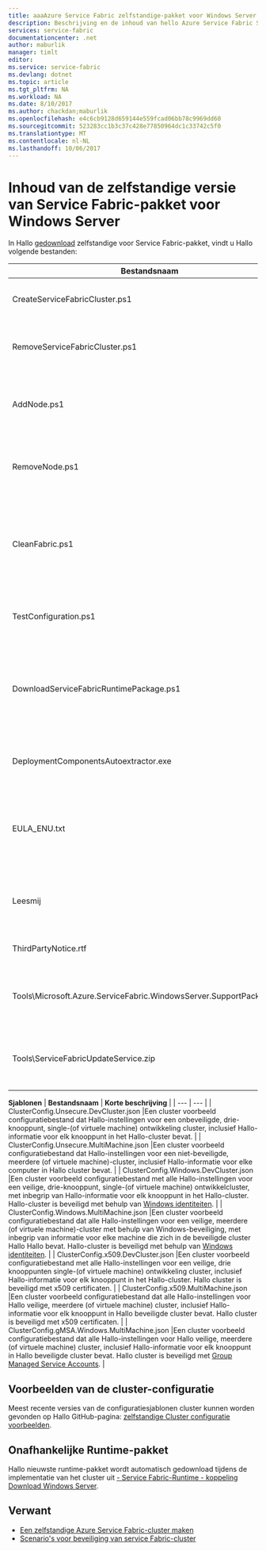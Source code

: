 ```yaml
---
title: aaaAzure Service Fabric zelfstandige-pakket voor Windows Server | Microsoft Docs
description: Beschrijving en de inhoud van hello Azure Service Fabric Standalone-pakket voor Windows Server.
services: service-fabric
documentationcenter: .net
author: maburlik
manager: timlt
editor: 
ms.service: service-fabric
ms.devlang: dotnet
ms.topic: article
ms.tgt_pltfrm: NA
ms.workload: NA
ms.date: 8/10/2017
ms.author: chackdan;maburlik
ms.openlocfilehash: e4c6cb9128d659144e559fcad06bb78c9969dd60
ms.sourcegitcommit: 523283cc1b3c37c428e77850964dc1c33742c5f0
ms.translationtype: MT
ms.contentlocale: nl-NL
ms.lasthandoff: 10/06/2017
---
```

# <a name="contents-of-service-fabric-standalone-package-for-windows-server"></a>Inhoud van de zelfstandige versie van Service Fabric-pakket voor Windows Server
In Hallo [gedownload](http://go.microsoft.com/fwlink/?LinkId=730690) zelfstandige voor Service Fabric-pakket, vindt u Hallo volgende bestanden:

| **Bestandsnaam** | **Korte beschrijving** |
| --- | --- |
| CreateServiceFabricCluster.ps1 |Een PowerShell-script waarmee het Hallo-cluster met Hallo-instellingen in ClusterConfig.json. |
| RemoveServiceFabricCluster.ps1 |Een PowerShell-script dat wordt verwijderd van een cluster met Hallo-instellingen in ClusterConfig.json. |
| AddNode.ps1 |Een PowerShell-script voor het toevoegen van een knooppunt tooan bestaande cluster op de huidige computer Hallo geïmplementeerd. |
| RemoveNode.ps1 |Een PowerShell-script voor het verwijderen van een knooppunt van een bestaand cluster met de huidige machine Hallo geïmplementeerd. |
| CleanFabric.ps1 |Een PowerShell-script voor het reinigen van een zelfstandige installatie van Service Fabric Hallo huidige machine uit. Vorige MSI-installaties moeten worden verwijderd met behulp van hun eigen uninstallers gekoppeld. |
| TestConfiguration.ps1 |Een PowerShell-script voor het analyseren van Hallo infrastructuur zoals opgegeven in Hallo Cluster.json. |
| DownloadServiceFabricRuntimePackage.ps1 |Een PowerShell-script gebruikt voor het downloaden van het meest recente runtime-pakket Hallo buiten band zijn, voor scenario's waarin Hallo implementeren machine niet toohello verbonden internet. |
| DeploymentComponentsAutoextractor.exe |Zelfuitpakkende archief met van onderdelen voor implementatie gebruikt door Hallo zelfstandige pakket scripts. |
| EULA_ENU.txt |Hallo-licentievoorwaarden voor Hallo gebruik van Microsoft Azure Service Fabric zelfstandig pakket met Windows Server. U kunt [download een exemplaar van Hallo overeenkomst](http://go.microsoft.com/fwlink/?LinkID=733084) nu. |
| Leesmij |Een koppeling toohello releaseopmerkingen en eenvoudige installatie-instructies. Dit is een subset van Hallo-instructies in dit document. |
| ThirdPartyNotice.rtf |De aankondiging van de software van derden die in het Hallo-pakket. |
| Tools\Microsoft.Azure.ServiceFabric.WindowsServer.SupportPackage.zip |StandaloneLogCollector.exe die wordt uitgevoerd op aanvraag toocollect en uploaden trace logboeken tooMicrosoft voor ondersteuning doel. |
| Tools\ServiceFabricUpdateService.zip |Een hulpprogramma gebruikt tooenable automatisch code-upgrade voor clusters waarvoor geen toegang tot internet. Meer informatie vindt u [hier](service-fabric-cluster-upgrade-windows-server.md)|

**Sjablonen** 
| **Bestandsnaam** | **Korte beschrijving** |
| --- | --- |
| ClusterConfig.Unsecure.DevCluster.json |Een cluster voorbeeld configuratiebestand dat Hallo-instellingen voor een onbeveiligde, drie-knooppunt, single-(of virtuele machine) ontwikkeling cluster, inclusief Hallo-informatie voor elk knooppunt in het Hallo-cluster bevat. |
| ClusterConfig.Unsecure.MultiMachine.json |Een cluster voorbeeld configuratiebestand dat Hallo-instellingen voor een niet-beveiligde, meerdere (of virtuele machine)-cluster, inclusief Hallo-informatie voor elke computer in Hallo cluster bevat. |
| ClusterConfig.Windows.DevCluster.json |Een cluster voorbeeld configuratiebestand met alle Hallo-instellingen voor een veilige, drie-knooppunt, single-(of virtuele machine) ontwikkelcluster, met inbegrip van Hallo-informatie voor elk knooppunt in het Hallo-cluster. Hallo-cluster is beveiligd met behulp van [Windows identiteiten](https://msdn.microsoft.com/library/ff649396.aspx). |
| ClusterConfig.Windows.MultiMachine.json |Een cluster voorbeeld configuratiebestand dat alle Hallo-instellingen voor een veilige, meerdere (of virtuele machine)-cluster met behulp van Windows-beveiliging, met inbegrip van informatie voor elke machine die zich in de beveiligde cluster Hallo Hallo bevat. Hallo-cluster is beveiligd met behulp van [Windows identiteiten](https://msdn.microsoft.com/library/ff649396.aspx). |
| ClusterConfig.x509.DevCluster.json |Een cluster voorbeeld configuratiebestand met alle Hallo-instellingen voor een veilige, drie knooppunten single-(of virtuele machine) ontwikkeling cluster, inclusief Hallo-informatie voor elk knooppunt in het Hallo-cluster. Hallo cluster is beveiligd met x509 certificaten. |
| ClusterConfig.x509.MultiMachine.json |Een cluster voorbeeld configuratiebestand dat alle Hallo-instellingen voor Hallo veilige, meerdere (of virtuele machine) cluster, inclusief Hallo-informatie voor elk knooppunt in Hallo beveiligde cluster bevat. Hallo cluster is beveiligd met x509 certificaten. |
| ClusterConfig.gMSA.Windows.MultiMachine.json |Een cluster voorbeeld configuratiebestand dat alle Hallo-instellingen voor Hallo veilige, meerdere (of virtuele machine) cluster, inclusief Hallo-informatie voor elk knooppunt in Hallo beveiligde cluster bevat. Hallo cluster is beveiligd met [Group Managed Service Accounts](https://technet.microsoft.com/en-us/library/jj128431(v=ws.11).aspx). |

## <a name="cluster-configuration-samples"></a>Voorbeelden van de cluster-configuratie
Meest recente versies van de configuratiesjablonen cluster kunnen worden gevonden op Hallo GitHub-pagina: [zelfstandige Cluster configuratie voorbeelden](https://github.com/Azure-Samples/service-fabric-dotnet-standalone-cluster-configuration/tree/master/Samples).

## <a name="independent-runtime-package"></a>Onafhankelijke Runtime-pakket
Hallo nieuwste runtime-pakket wordt automatisch gedownload tijdens de implementatie van het cluster uit [- Service Fabric-Runtime - koppeling Download Windows Server](https://go.microsoft.com/fwlink/?linkid=839354).

## <a name="related"></a>Verwant
* [Een zelfstandige Azure Service Fabric-cluster maken](service-fabric-cluster-creation-for-windows-server.md)
* [Scenario's voor beveiliging van service Fabric-cluster](service-fabric-windows-cluster-windows-security.md)
